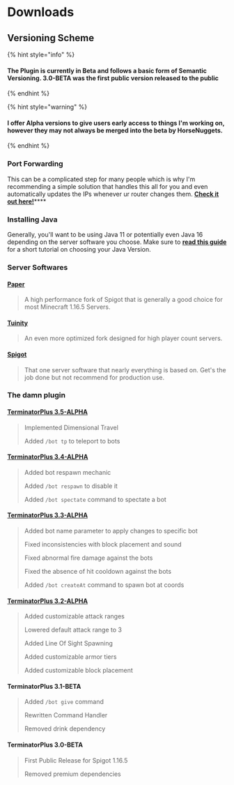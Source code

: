 # Downloads



## Versioning Scheme

{% hint style="info" %}
#### The Plugin is currently in Beta and follows a basic form of Semantic Versioning. 3.0-BETA was the first public version released to the public
{% endhint %}

{% hint style="warning" %}
#### I offer Alpha versions to give users early access to things I'm working on, however they may not always be merged into the beta by HorseNuggets.
{% endhint %}

### Port Forwarding

This can be a complicated step for many people which is why I'm recommending a simple solution that handles this all for you and even automatically updates the IPs whenever ur router changes them. [**Check it out here!**](https://www.noip.com/remote-access/minecraft)\*\*\*\*

### Installing Java

Generally, you'll want to be using Java 11 or potentially even Java 16 depending on the server software you choose. Make sure to [**read this guide**](https://paper.readthedocs.io/en/latest/java-update/index.html) for a short tutorial on choosing your Java Version.



### Server Softwares

#### [Paper](https://papermc.io/api/v2/projects/paper/versions/1.16.5/builds/788/downloads/paper-1.16.5-788.jar)

> A high performance fork of Spigot that is generally a good choice for most Minecraft 1.16.5 Servers.

#### [Tuinity](https://ci.codemc.io/job/Spottedleaf/job/Tuinity/lastSuccessfulBuild/artifact/tuinity-paperclip.jar)

> An even more optimized fork designed for high player count servers.

#### [Spigot](https://cdn.getbukkit.org/spigot/spigot-1.16.5.jar)

> That one server software that nearly everything is based on. Get's the job done but not recommend for production use.



### The damn plugin

#### [TerminatorPlus 3.5-ALPHA](https://cdn.discordapp.com/attachments/871803802456576061/893619593753526322/TerminatorPlus-3.5-ALPHA.jar)

> Implemented Dimensional Travel
>
> Added `/bot tp` to teleport to bots

#### [TerminatorPlus 3.4-ALPHA](https://cdn.discordapp.com/attachments/882077186398494750/889208677637185597/TerminatorPlus-3.4-ALPHA.jar)

> Added bot respawn mechanic
>
> Added `/bot respawn` to disable it
>
> Added `/bot spectate` command to spectate a bot

#### [TerminatorPlus 3.3-ALPHA](https://cdn.discordapp.com/attachments/882077186398494750/884080728130879508/TerminatorPlus-3.3-ALPHA.jar)

> Added bot name parameter to apply changes to specific bot
>
> Fixed inconsistencies with block placement and sound
>
> Fixed abnormal fire damage against the bots
>
> Fixed the absence of hit cooldown against the bots
>
> Added `/bot createAt` command to spawn bot at coords

#### [TerminatorPlus 3.2-ALPHA](https://cdn.discordapp.com/attachments/871803802456576061/881525326528798780/TerminatorPlus-3.2-ALPHA.jar)

> Added customizable attack ranges
>
> Lowered default attack range to 3
>
> Added Line Of Sight Spawning
>
> Added customizable armor tiers
>
> Added customizable block placement

#### TerminatorPlus 3.1-BETA

> Added `/bot give` command
>
> Rewritten Command Handler
>
> Removed drink dependency

#### TerminatorPlus 3.0-BETA

> First Public Release for Spigot 1.16.5
>
> Removed premium dependencies

